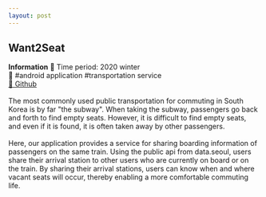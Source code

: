 ```yaml
---
layout: post 
---
```


## Want2Seat


<strong>Information</strong>
<light> 
    🔸 Time period: 2020 winter<br>
    🔸 #android application #transportation service<br> 
    <a href="https://github.com/KorKite/SubwaySeat_APP">
        🔸 Github
    </a>
    <br><br>
    The most commonly used public transportation for commuting in South Korea is by far "the subway". When taking the subway, passengers go back and forth to find empty seats. However, it is difficult to find empty seats, and even if it is found, it is often taken away by other passengers.
    <br><br>
    Here, our application provides a service for sharing boarding information of passengers on the same train. Using the public api from data.seoul, users share their arrival station to other users who are currently on board or on the train. By sharing their arrival stations, users can know when and where vacant seats will occur, thereby enabling a more comfortable commuting life.
</light> 
<br><br>

<!-- <strong>Demonstration</strong> -->